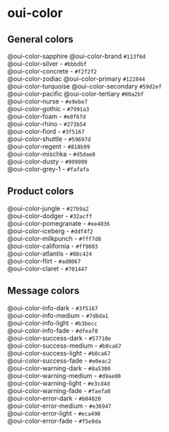 # oui-color

<component-status cx-design="complete" ux="rc"></component-status>

## General colors

<div class="container-fluid row">
  <div class="col-xs-12 col-sm-3 col-md-2">
    <div class="oui-color-badge oui-color-badge_oui-color-sapphire">
      <span class="oui-color-badge__prop">@oui-color-sapphire</span>
      <span class="oui-color-badge__prop">@oui-color-brand</span>
      <span class="oui-color-badge__prop">
        <code>#113f6d</code>
      </span>
    </div>
  </div>

  <div class="col-xs-12 col-sm-3 col-md-2">
    <div class="oui-color-badge oui-color-badge_oui-color-silver">
      <span class="oui-color-badge__prop">@oui-color-silver</span>
      <span class="oui-color-badge__prop">-</span>
      <span class="oui-color-badge__prop">
        <code>#bbbdbf</code>
      </span>
    </div>
  </div>

  <div class="col-xs-12 col-sm-3 col-md-2">
    <div class="oui-color-badge oui-color-badge_oui-color-concrete">
      <span class="oui-color-badge__prop">@oui-color-concrete</span>
      <span class="oui-color-badge__prop">-</span>
      <span class="oui-color-badge__prop">
        <code>#f2f2f2</code>
      </span>
    </div>
  </div>

  <div class="col-xs-12 col-sm-3 col-md-2">
    <div class="oui-color-badge oui-color-badge_oui-color-zodiac">
      <span class="oui-color-badge__prop">@oui-color-zodiac</span>
      <span class="oui-color-badge__prop">@oui-color-primary</span>
      <span class="oui-color-badge__prop">
        <code>#122844</code>
      </span>
    </div>
  </div>

  <div class="col-xs-12 col-sm-3 col-md-2">
    <div class="oui-color-badge oui-color-badge_oui-color-turquoise">
      <span class="oui-color-badge__prop">@oui-color-turquoise</span>
      <span class="oui-color-badge__prop">@oui-color-secondary</span>
      <span class="oui-color-badge__prop">
        <code>#59d2ef</code>
      </span>
    </div>
  </div>

  <div class="col-xs-12 col-sm-3 col-md-2">
    <div class="oui-color-badge oui-color-badge_oui-color-pacific">
      <span class="oui-color-badge__prop">@oui-color-pacific</span>
      <span class="oui-color-badge__prop">@oui-color-tertiary</span>
      <span class="oui-color-badge__prop">
        <code>#00a2bf</code>
      </span>
    </div>
  </div>

  <div class="col-xs-12 col-sm-3 col-md-2">
    <div class="oui-color-badge oui-color-badge_oui-color-nurse">
      <span class="oui-color-badge__prop">@oui-color-nurse</span>
      <span class="oui-color-badge__prop">-</span>
      <span class="oui-color-badge__prop">
        <code>#e9ebe7</code>
      </span>
    </div>
  </div>

  <div class="col-xs-12 col-sm-3 col-md-2">
    <div class="oui-color-badge oui-color-badge_oui-color-gothic">
      <span class="oui-color-badge__prop">@oui-color-gothic</span>
      <span class="oui-color-badge__prop">-</span>
      <span class="oui-color-badge__prop">
        <code>#7991a3</code>
      </span>
    </div>
  </div>

  <div class="col-xs-12 col-sm-3 col-md-2">
    <div class="oui-color-badge oui-color-badge_oui-color-foam">
      <span class="oui-color-badge__prop">@oui-color-foam</span>
      <span class="oui-color-badge__prop">-</span>
      <span class="oui-color-badge__prop">
        <code>#e0f6fd</code>
      </span>
    </div>
  </div>

  <div class="col-xs-12 col-sm-3 col-md-2">
    <div class="oui-color-badge oui-color-badge_oui-color-rhino">
      <span class="oui-color-badge__prop">@oui-color-rhino</span>
      <span class="oui-color-badge__prop">-</span>
      <span class="oui-color-badge__prop">
        <code>#273b54</code>
      </span>
    </div>
  </div>

  <div class="col-xs-12 col-sm-3 col-md-2">
    <div class="oui-color-badge oui-color-badge_oui-color-fiord">
      <span class="oui-color-badge__prop">@oui-color-fiord</span>
      <span class="oui-color-badge__prop">-</span>
      <span class="oui-color-badge__prop">
        <code>#3f5167</code>
      </span>
    </div>
  </div>

  <div class="col-xs-12 col-sm-3 col-md-2">
    <div class="oui-color-badge oui-color-badge_oui-color-shuttle">
      <span class="oui-color-badge__prop">@oui-color-shuttle</span>
      <span class="oui-color-badge__prop">-</span>
      <span class="oui-color-badge__prop">
        <code>#59697d</code>
      </span>
    </div>
  </div>

  <div class="col-xs-12 col-sm-3 col-md-2">
    <div class="oui-color-badge oui-color-badge_oui-color-regent">
      <span class="oui-color-badge__prop">@oui-color-regent</span>
      <span class="oui-color-badge__prop">-</span>
      <span class="oui-color-badge__prop">
        <code>#818b99</code>
      </span>
    </div>
  </div>

  <div class="col-xs-12 col-sm-3 col-md-2">
    <div class="oui-color-badge oui-color-badge_oui-color-mischka">
      <span class="oui-color-badge__prop">@oui-color-mischka</span>
      <span class="oui-color-badge__prop">-</span>
      <span class="oui-color-badge__prop">
        <code>#d5dae0</code>
      </span>
    </div>
  </div>

  <div class="col-xs-12 col-sm-3 col-md-2">
    <div class="oui-color-badge oui-color-badge_oui-color-dusty">
      <span class="oui-color-badge__prop">@oui-color-dusty</span>
      <span class="oui-color-badge__prop">-</span>
      <span class="oui-color-badge__prop">
        <code>#999999</code>
      </span>
    </div>
  </div>

  <div class="col-xs-12 col-sm-3 col-md-2">
    <div class="oui-color-badge oui-color-badge_oui-color-grey-1">
      <span class="oui-color-badge__prop">@oui-color-grey-1</span>
      <span class="oui-color-badge__prop">-</span>
      <span class="oui-color-badge__prop">
        <code>#fafafa</code>
      </span>
    </div>
  </div>
</div>

## Product colors

<div class="container-fluid row">
  <div class="col-xs-12 col-sm-3 col-md-2">
    <div class="oui-color-badge oui-color-badge_oui-color-jungle">
      <span class="oui-color-badge__prop">@oui-color-jungle</span>
      <span class="oui-color-badge__prop">-</span>
      <span class="oui-color-badge__prop">
        <code>#27b9a2</code>
      </span>
    </div>
  </div>

  <div class="col-xs-12 col-sm-3 col-md-2">
    <div class="oui-color-badge oui-color-badge_oui-color-dodger">
      <span class="oui-color-badge__prop">@oui-color-dodger</span>
      <span class="oui-color-badge__prop">-</span>
      <span class="oui-color-badge__prop">
        <code>#32acff</code>
      </span>
    </div>
  </div>

  <div class="col-xs-12 col-sm-3 col-md-2">
    <div class="oui-color-badge oui-color-badge_oui-color-pomegranate">
      <span class="oui-color-badge__prop">@oui-color-pomegranate</span>
      <span class="oui-color-badge__prop">-</span>
      <span class="oui-color-badge__prop">
        <code>#ee4036</code>
      </span>
    </div>
  </div>

  <div class="col-xs-12 col-sm-3 col-md-2">
    <div class="oui-color-badge oui-color-badge_oui-color-iceberg">
      <span class="oui-color-badge__prop">@oui-color-iceberg</span>
      <span class="oui-color-badge__prop">-</span>
      <span class="oui-color-badge__prop">
        <code>#ddf4f2</code>
      </span>
    </div>
  </div>

  <div class="col-xs-12 col-sm-3 col-md-2">
    <div class="oui-color-badge oui-color-badge_oui-color-milkpunch">
      <span class="oui-color-badge__prop">@oui-color-milkpunch</span>
      <span class="oui-color-badge__prop">-</span>
      <span class="oui-color-badge__prop">
        <code>#fff7d8</code>
      </span>
    </div>
  </div>

  <div class="col-xs-12 col-sm-3 col-md-2">
    <div class="oui-color-badge oui-color-badge_oui-color-california">
      <span class="oui-color-badge__prop">@oui-color-california</span>
      <span class="oui-color-badge__prop">-</span>
      <span class="oui-color-badge__prop">
        <code>#ff9803</code>
      </span>
    </div>
  </div>

  <div class="col-xs-12 col-sm-3 col-md-2">
    <div class="oui-color-badge oui-color-badge_oui-color-atlantis">
      <span class="oui-color-badge__prop">@oui-color-atlantis</span>
      <span class="oui-color-badge__prop">-</span>
      <span class="oui-color-badge__prop">
        <code>#88c424</code>
      </span>
    </div>
  </div>

  <div class="col-xs-12 col-sm-3 col-md-2">
    <div class="oui-color-badge oui-color-badge_oui-color-flirt">
      <span class="oui-color-badge__prop">@oui-color-flirt</span>
      <span class="oui-color-badge__prop">-</span>
      <span class="oui-color-badge__prop">
        <code>#ad0067</code>
      </span>
    </div>
  </div>

  <div class="col-xs-12 col-sm-3 col-md-2">
    <div class="oui-color-badge oui-color-badge_oui-color-claret">
      <span class="oui-color-badge__prop">@oui-color-claret</span>
      <span class="oui-color-badge__prop">-</span>
      <span class="oui-color-badge__prop">
        <code>#701447</code>
      </span>
    </div>
  </div>
</div>

## Message colors

<div class="container-fluid row">
  <div class="col-xs-12 col-sm-3 col-md-2">
    <div class="oui-color-badge oui-color-badge_oui-color-info-dark">
      <span class="oui-color-badge__prop">@oui-color-info-dark</span>
      <span class="oui-color-badge__prop">-</span>
      <span class="oui-color-badge__prop">
        <code>#3f5167</code>
      </span>
    </div>
  </div>

  <div class="col-xs-12 col-sm-3 col-md-2">
    <div class="oui-color-badge oui-color-badge_oui-color-info-medium">
      <span class="oui-color-badge__prop">@oui-color-info-medium</span>
      <span class="oui-color-badge__prop">-</span>
      <span class="oui-color-badge__prop">
        <code>#7d8da1</code>
      </span>
    </div>
  </div>

  <div class="col-xs-12 col-sm-3 col-md-2">
    <div class="oui-color-badge oui-color-badge_oui-color-info-light">
      <span class="oui-color-badge__prop">@oui-color-info-light</span>
      <span class="oui-color-badge__prop">-</span>
      <span class="oui-color-badge__prop">
        <code>#b3becc</code>
      </span>
    </div>
  </div>

  <div class="col-xs-12 col-sm-3 col-md-2">
    <div class="oui-color-badge oui-color-badge_oui-color-info-fade">
      <span class="oui-color-badge__prop">@oui-color-info-fade</span>
      <span class="oui-color-badge__prop">-</span>
      <span class="oui-color-badge__prop">
        <code>#dfeaf8</code>
      </span>
    </div>
  </div>

  <div class="col-xs-12 col-sm-3 col-md-2">
    <div class="oui-color-badge oui-color-badge_oui-color-success-dark">
      <span class="oui-color-badge__prop">@oui-color-success-dark</span>
      <span class="oui-color-badge__prop">-</span>
      <span class="oui-color-badge__prop">
        <code>#57710e</code>
      </span>
    </div>
  </div>

  <div class="col-xs-12 col-sm-3 col-md-2">
    <div class="oui-color-badge oui-color-badge_oui-color-success-medium">
      <span class="oui-color-badge__prop">@oui-color-success-medium</span>
      <span class="oui-color-badge__prop">-</span>
      <span class="oui-color-badge__prop">
        <code>#b0ca67</code>
      </span>
    </div>
  </div>

  <div class="col-xs-12 col-sm-3 col-md-2">
    <div class="oui-color-badge oui-color-badge_oui-color-success-light">
      <span class="oui-color-badge__prop">@oui-color-success-light</span>
      <span class="oui-color-badge__prop">-</span>
      <span class="oui-color-badge__prop">
        <code>#b0ca67</code>
      </span>
    </div>
  </div>

  <div class="col-xs-12 col-sm-3 col-md-2">
    <div class="oui-color-badge oui-color-badge_oui-color-success-fade">
      <span class="oui-color-badge__prop">@oui-color-success-fade</span>
      <span class="oui-color-badge__prop">-</span>
      <span class="oui-color-badge__prop">
        <code>#e0eac2</code>
      </span>
    </div>
  </div>

  <div class="col-xs-12 col-sm-3 col-md-2">
    <div class="oui-color-badge oui-color-badge_oui-color-warning-dark">
      <span class="oui-color-badge__prop">@oui-color-warning-dark</span>
      <span class="oui-color-badge__prop">-</span>
      <span class="oui-color-badge__prop">
        <code>#8a5300</code>
      </span>
    </div>
  </div>

  <div class="col-xs-12 col-sm-3 col-md-2">
    <div class="oui-color-badge oui-color-badge_oui-color-warning-medium">
      <span class="oui-color-badge__prop">@oui-color-warning-medium</span>
      <span class="oui-color-badge__prop">-</span>
      <span class="oui-color-badge__prop">
        <code>#d9ae00</code>
      </span>
    </div>
  </div>

  <div class="col-xs-12 col-sm-3 col-md-2">
    <div class="oui-color-badge oui-color-badge_oui-color-warning-light">
      <span class="oui-color-badge__prop">@oui-color-warning-light</span>
      <span class="oui-color-badge__prop">-</span>
      <span class="oui-color-badge__prop">
        <code>#e3cd4d</code>
      </span>
    </div>
  </div>

  <div class="col-xs-12 col-sm-3 col-md-2">
    <div class="oui-color-badge oui-color-badge_oui-color-warning-fade">
      <span class="oui-color-badge__prop">@oui-color-warning-fade</span>
      <span class="oui-color-badge__prop">-</span>
      <span class="oui-color-badge__prop">
        <code>#faefa0</code>
      </span>
    </div>
  </div>

  <div class="col-xs-12 col-sm-3 col-md-2">
    <div class="oui-color-badge oui-color-badge_oui-color-error-dark">
      <span class="oui-color-badge__prop">@oui-color-error-dark</span>
      <span class="oui-color-badge__prop">-</span>
      <span class="oui-color-badge__prop">
        <code>#b04020</code>
      </span>
    </div>
  </div>

  <div class="col-xs-12 col-sm-3 col-md-2">
    <div class="oui-color-badge oui-color-badge_oui-color-error-medium">
      <span class="oui-color-badge__prop">@oui-color-error-medium</span>
      <span class="oui-color-badge__prop">-</span>
      <span class="oui-color-badge__prop">
        <code>#e36947</code>
      </span>
    </div>
  </div>

  <div class="col-xs-12 col-sm-3 col-md-2">
    <div class="oui-color-badge oui-color-badge_oui-color-error-light">
      <span class="oui-color-badge__prop">@oui-color-error-light</span>
      <span class="oui-color-badge__prop">-</span>
      <span class="oui-color-badge__prop">
        <code>#eca490</code>
      </span>
    </div>
  </div>

  <div class="col-xs-12 col-sm-3 col-md-2">
    <div class="oui-color-badge oui-color-badge_oui-color-error-fade">
      <span class="oui-color-badge__prop">@oui-color-error-fade</span>
      <span class="oui-color-badge__prop">-</span>
      <span class="oui-color-badge__prop">
        <code>#f5e0da</code>
      </span>
    </div>
  </div>
</div>
